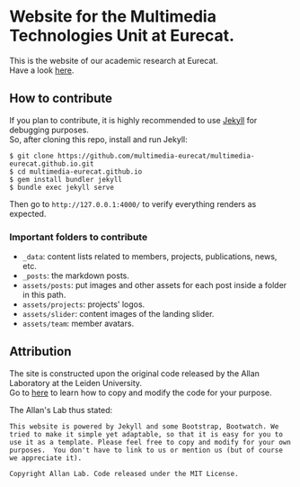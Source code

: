 # Website for the Multimedia Technologies Unit at Eurecat.

This is the website of our academic research at Eurecat.	
Have a look [here](https://multimedia-eurecat.github.io/).

## How to contribute

If you plan to contribute, it is highly recommended to use [Jekyll](https://jekyllrb.com) for debugging purposes.	
So, after cloning this repo, install and run Jekyll:
```
$ git clone https://github.com/multimedia-eurecat/multimedia-eurecat.github.io.git
$ cd multimedia-eurecat.github.io
$ gem install bundler jekyll
$ bundle exec jekyll serve 
```

Then go to `http://127.0.0.1:4000/` to verify everything renders as expected.

### Important folders to contribute

- `_data`: content lists related to members, projects, publications, news, etc.
- `_posts`: the markdown posts.
- `assets/posts`: put images and other assets for each post inside a folder in this path.
- `assets/projects`: projects' logos.
- `assets/slider`: content images of the landing slider.
- `assets/team`: member avatars.

## Attribution

The site is constructed upon the original code released by the Allan Laboratory at the Leiden University. 	
Go to [here](http://www.allanlab.org/aboutwebsite.html) to learn how to copy and modify the code for your purpose. 	

The Allan's Lab thus stated:

	This website is powered by Jekyll and some Bootstrap, Bootwatch. We tried to make it simple yet adaptable, so that it is easy for you to use it as a template. Please feel free to copy and modify for your own purposes.  You don't have to link to us or mention us (but of course we appreciate it).

	Copyright Allan Lab. Code released under the MIT License.

